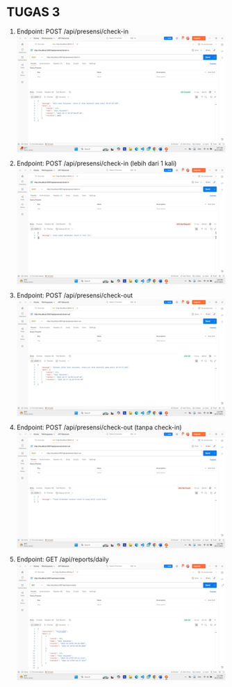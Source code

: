 # TUGAS 3

1. Endpoint: POST /api/presensi/check-in 
![check-in](presensicheck-in.png)

2. Endpoint: POST /api/presensi/check-in (lebih dari 1 kali)
![check in kedua](<presensicheck-in jika dilakukan lebih dari 1 kali.png>)

3. Endpoint: POST /api/presensi/check-out
![check out](presensicheck-out.png)

4. Endpoint: POST /api/presensi/check-out (tanpa check-in)
![check out tanpa check in](<presensicheck-out jika belum melakukan check-in.png>)

5. Endpoint: GET /api/reports/daily
![reports daily](reportsdaily.png)
